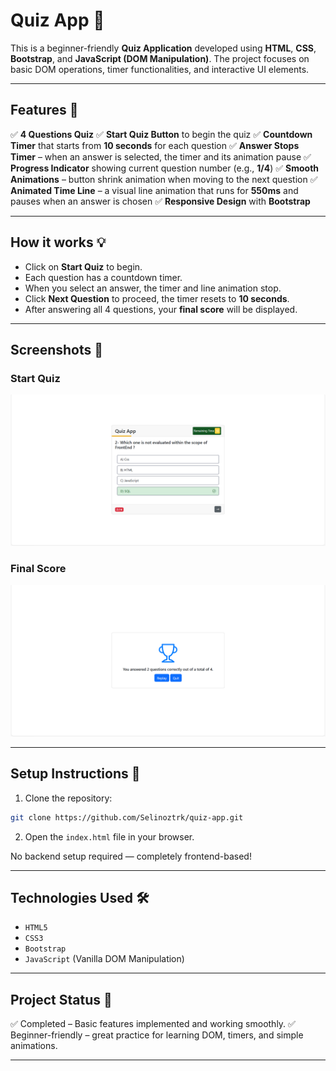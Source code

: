 # Quiz App 🎉

This is a beginner-friendly **Quiz Application** developed using **HTML**, **CSS**, **Bootstrap**, and **JavaScript (DOM Manipulation)**. The project focuses on basic DOM operations, timer functionalities, and interactive UI elements.

---

## Features 🚀

✅ **4 Questions Quiz**
✅ **Start Quiz Button** to begin the quiz
✅ **Countdown Timer** that starts from **10 seconds** for each question
✅ **Answer Stops Timer** – when an answer is selected, the timer and its animation pause
✅ **Progress Indicator** showing current question number (e.g., **1/4**)
✅ **Smooth Animations** – button shrink animation when moving to the next question
✅ **Animated Time Line** – a visual line animation that runs for **550ms** and pauses when an answer is chosen
✅ **Responsive Design** with **Bootstrap**

---

## How it works 💡

* Click on **Start Quiz** to begin.
* Each question has a countdown timer.
* When you select an answer, the timer and line animation stop.
* Click **Next Question** to proceed, the timer resets to **10 seconds**.
* After answering all 4 questions, your **final score** will be displayed.

---

## Screenshots 📸

### Start Quiz

![Start Quiz](screenshots/correct_answer.png)

### Final Score

![Final Score](screenshots/score.png)

---

## Setup Instructions 🚀

1. Clone the repository:
```bash
git clone https://github.com/Selinoztrk/quiz-app.git
```
2. Open the `index.html` file in your browser.

No backend setup required — completely frontend-based!

---

## Technologies Used 🛠️

* `HTML5`
* `CSS3`
* `Bootstrap`
* `JavaScript` (Vanilla DOM Manipulation)

---

## Project Status 📌

✅ Completed – Basic features implemented and working smoothly.
✅ Beginner-friendly – great practice for learning DOM, timers, and simple animations.

---